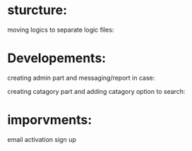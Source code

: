 # sturcture:

moving logics to separate logic files:


# Developements:

creating admin part and messaging/report in case:

creating catagory part and adding catagory option to search:


# imporvments:

email activation sign up


